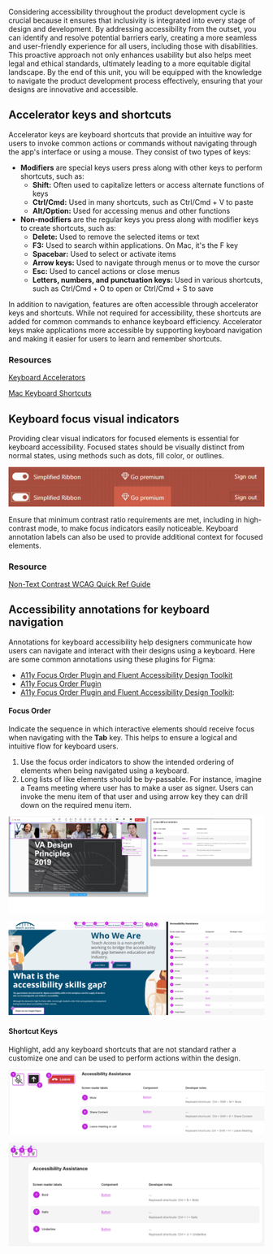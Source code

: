 Considering accessibility throughout the product development cycle is crucial because it ensures that inclusivity is integrated into every stage of design and development. By addressing accessibility from the outset, you can identify and resolve potential barriers early, creating a more seamless and user-friendly experience for all users, including those with disabilities. This proactive approach not only enhances usability but also helps meet legal and ethical standards, ultimately leading to a more equitable digital landscape. By the end of this unit, you will be equipped with the knowledge to navigate the product development process effectively, ensuring that your designs are innovative and accessible.

## Accelerator keys and shortcuts

Accelerator keys are keyboard shortcuts that provide an intuitive way for users to invoke common actions or commands without navigating through the app's interface or using a mouse. They consist of two types of keys: 
- **Modifiers** are special keys users press along with other keys to perform shortcuts, such as:
  - **Shift:** Often used to capitalize letters or access alternate functions of keys
  - **Ctrl/Cmd:** Used in many shortcuts, such as Ctrl/Cmd + V to paste
  - **Alt/Option:** Used for accessing menus and other functions
- **Non-modifiers** are the regular keys you press along with modifier keys to create shortcuts, such as:
  - **Delete:** Used to remove the selected items or text
  - **F3:** Used to search within applications. On Mac, it's the F key 
  - **Spacebar:** Used to select or activate items
  - **Arrow keys:** Used to navigate through menus or to move the cursor
  - **Esc:** Used to cancel actions or close menus 
  - **Letters, numbers, and punctuation keys:** Used in various shortcuts, such as Ctrl/Cmd + O to open or Ctrl/Cmd + S to save 

In addition to navigation, features are often accessible through accelerator keys and shortcuts. While not required for accessibility, these shortcuts are added for common commands to enhance keyboard efficiency. Accelerator keys make applications more accessible by supporting keyboard navigation and making it easier for users to learn and remember shortcuts.

### Resources

[Keyboard Accelerators](/windows/apps/design/input/keyboard-accelerators)

[Mac Keyboard Shortcuts](https://support.apple.com/en-us/102650)

## Keyboard focus visual indicators

Providing clear visual indicators for focused elements is essential for keyboard accessibility. Focused states should be visually distinct from normal states, using methods such as dots, fill color, or outlines. 

![The image consists of two sections. The top section displays three buttons—Simplified Ribbon, Go Premium, and Sign Out—in their normal state. The bottom section shows the same buttons in their focused state, highlighting focus indicators: dots, fill color, and outlines.](../media/keyboard-focus-visual-indicators.png)

Ensure that minimum contrast ratio requirements are met, including in high-contrast mode, to make focus indicators easily noticeable. Keyboard annotation labels can also be used to provide additional context for focused elements.

### Resource

[Non-Text Contrast WCAG Quick Ref Guide](https://www.w3.org/WAI/WCAG22/quickref/?showtechniques=131) 

## Accessibility annotations for keyboard navigation

Annotations for keyboard accessibility help designers communicate how users can navigate and interact with their designs using a keyboard. Here are some common annotations using these plugins for Figma:
- [ A11y Focus Order Plugin and Fluent Accessibility Design Toolkit](https://www.figma.com/community/plugin/1208180794570801545/includeaccessibility-annotations?trackingId=6o88RA2ATkWCJlzn7jeJNg%3D%3D)
- [A11y Focus Order Plugin](https://www.figma.com/community/plugin/731310036968334777/a11y-focus-order)
- [ A11y Focus Order Plugin and Fluent Accessibility Design Toolkit](https://www.figma.com/community/plugin/1208180794570801545/includeaccessibility-annotations?trackingId=6o88RA2ATkWCJlzn7jeJNg%3D%3D):

#### Focus Order

Indicate the sequence in which interactive elements should receive focus when navigating with the **Tab** key. This helps to ensure a logical and intuitive flow for keyboard users. 

1. Use the focus order indicators to show the intended ordering of elements when being navigated using a keyboard.
1. Long lists of like elements should be by-passable. For instance, imagine a Teams meeting where user has to make a user as signer. Users can invoke the menu item of that user and using arrow key they can drill down on the required menu item.

![Focus Order Accessibility Annotation Teams meeting Image Description: Image of Teams meeting with Gallery and People tile defined as custom component, Overflow as library component, Drop-down menu as parent component and make me a signer is one of the child components. Each section has numerical labels indicating the focus order.](../media/focus-order-accessibility-annotation-teams-meeting.png)

![Image of the Teach Access homepage, with focus order accessibility annotations on two sections labeled "Who We Are" and "What is the accessibility Skills Gap?" Each section has numerical labels indicating the focus order.](../media/focus-order-accessibility-annotation.png)

#### Shortcut Keys

Highlight, add any keyboard shortcuts that are not standard rather a customize one and can be used to perform actions within the design.

![Example of accessibility annotations for shortcut keys, with the shortcuts “Ctrl+Shift+M”=Mute “, Ctrl+Shift+E”=Share Content, and. “Ctrl+Shift+H”=Leave Meeting](../media/shortcut-keys-accessibility-annotation.png)

![Example of accessibility annotations for keyboard interactions and shortcuts, with the text “Bold” button = Ctrl+B, “Italic” button = Ctrl+I, and “Underline” button = Ctrl+U](../media/keyboard-interactions-accessibility-annotations.png)